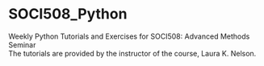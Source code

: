 # SOCI508_Python
Weekly Python Tutorials and Exercises for SOCI508: Advanced Methods Seminar  
The tutorials are provided by the instructor of the course, Laura K. Nelson.

